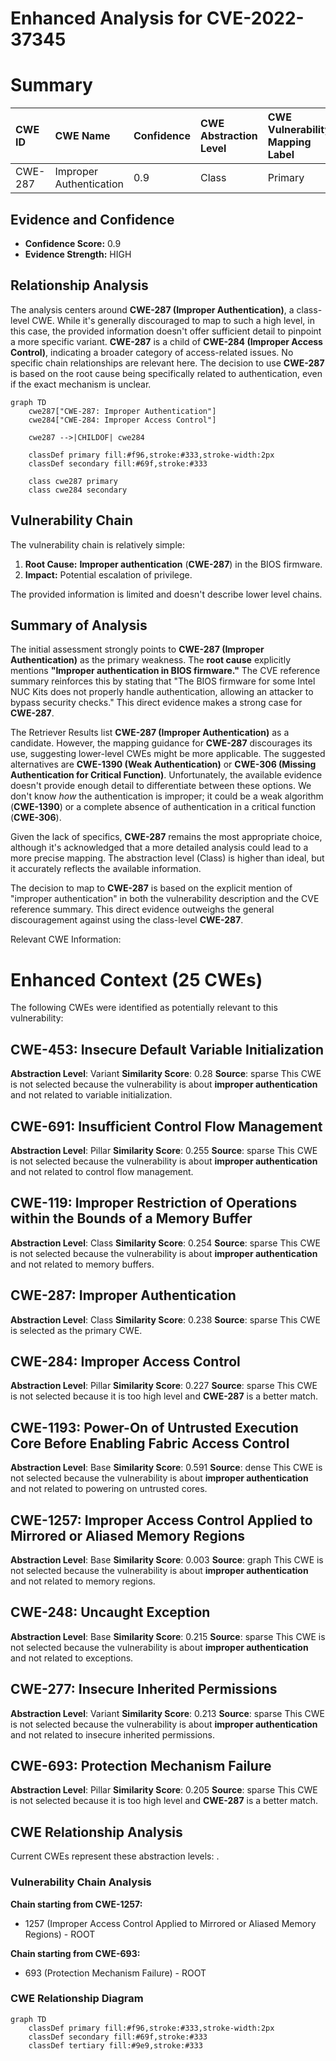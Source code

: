 # Enhanced Analysis for CVE-2022-37345

# Summary
| CWE ID  | CWE Name                                                                   | Confidence | CWE Abstraction Level | CWE Vulnerability Mapping Label | CWE-Vulnerability Mapping Notes |
| :-------- | :------------------------------------------------------------------------- | :--------- | :---------------------- | :------------------------------ | :------------------------------ |
| CWE-287   | Improper Authentication                                                      | 0.9        | Class                   | Primary                         | Discouraged                   |

## Evidence and Confidence

*   **Confidence Score:** 0.9
*   **Evidence Strength:** HIGH

## Relationship Analysis
The analysis centers around **CWE-287 (Improper Authentication)**, a class-level CWE. While it's generally discouraged to map to such a high level, in this case, the provided information doesn't offer sufficient detail to pinpoint a more specific variant. **CWE-287** is a child of **CWE-284 (Improper Access Control)**, indicating a broader category of access-related issues. No specific chain relationships are relevant here. The decision to use **CWE-287** is based on the root cause being specifically related to authentication, even if the exact mechanism is unclear.

```mermaid
graph TD
    cwe287["CWE-287: Improper Authentication"]
    cwe284["CWE-284: Improper Access Control"]
    
    cwe287 -->|CHILDOF| cwe284
    
    classDef primary fill:#f96,stroke:#333,stroke-width:2px
    classDef secondary fill:#69f,stroke:#333
    
    class cwe287 primary
    class cwe284 secondary
```

## Vulnerability Chain
The vulnerability chain is relatively simple:
1.  **Root Cause:** **Improper authentication** (**CWE-287**) in the BIOS firmware.
2.  **Impact:** Potential escalation of privilege.

The provided information is limited and doesn't describe lower level chains.

## Summary of Analysis
The initial assessment strongly points to **CWE-287 (Improper Authentication)** as the primary weakness. The **root cause** explicitly mentions **"Improper authentication in BIOS firmware."** The CVE reference summary reinforces this by stating that "The BIOS firmware for some Intel NUC Kits does not properly handle authentication, allowing an attacker to bypass security checks." This direct evidence makes a strong case for **CWE-287**.

The Retriever Results list **CWE-287 (Improper Authentication)** as a candidate. However, the mapping guidance for **CWE-287** discourages its use, suggesting lower-level CWEs might be more applicable. The suggested alternatives are **CWE-1390 (Weak Authentication)** or **CWE-306 (Missing Authentication for Critical Function)**. Unfortunately, the available evidence doesn't provide enough detail to differentiate between these options. We don't know *how* the authentication is improper; it could be a weak algorithm (**CWE-1390**) or a complete absence of authentication in a critical function (**CWE-306**).

Given the lack of specifics, **CWE-287** remains the most appropriate choice, although it's acknowledged that a more detailed analysis could lead to a more precise mapping. The abstraction level (Class) is higher than ideal, but it accurately reflects the available information.

The decision to map to **CWE-287** is based on the explicit mention of "improper authentication" in both the vulnerability description and the CVE reference summary. This direct evidence outweighs the general discouragement against using the class-level **CWE-287**.

Relevant CWE Information:

# Enhanced Context (25 CWEs)
The following CWEs were identified as potentially relevant to this vulnerability:

## CWE-453: Insecure Default Variable Initialization
**Abstraction Level**: Variant
**Similarity Score**: 0.28
**Source**: sparse
This CWE is not selected because the vulnerability is about **improper authentication** and not related to variable initialization.

## CWE-691: Insufficient Control Flow Management
**Abstraction Level**: Pillar
**Similarity Score**: 0.255
**Source**: sparse
This CWE is not selected because the vulnerability is about **improper authentication** and not related to control flow management.

## CWE-119: Improper Restriction of Operations within the Bounds of a Memory Buffer
**Abstraction Level**: Class
**Similarity Score**: 0.254
**Source**: sparse
This CWE is not selected because the vulnerability is about **improper authentication** and not related to memory buffers.

## CWE-287: Improper Authentication
**Abstraction Level**: Class
**Similarity Score**: 0.238
**Source**: sparse
This CWE is selected as the primary CWE.

## CWE-284: Improper Access Control
**Abstraction Level**: Pillar
**Similarity Score**: 0.227
**Source**: sparse
This CWE is not selected because it is too high level and **CWE-287** is a better match.

## CWE-1193: Power-On of Untrusted Execution Core Before Enabling Fabric Access Control
**Abstraction Level**: Base
**Similarity Score**: 0.591
**Source**: dense
This CWE is not selected because the vulnerability is about **improper authentication** and not related to powering on untrusted cores.

## CWE-1257: Improper Access Control Applied to Mirrored or Aliased Memory Regions
**Abstraction Level**: Base
**Similarity Score**: 0.003
**Source**: graph
This CWE is not selected because the vulnerability is about **improper authentication** and not related to memory regions.

## CWE-248: Uncaught Exception
**Abstraction Level**: Base
**Similarity Score**: 0.215
**Source**: sparse
This CWE is not selected because the vulnerability is about **improper authentication** and not related to exceptions.

## CWE-277: Insecure Inherited Permissions
**Abstraction Level**: Variant
**Similarity Score**: 0.213
**Source**: sparse
This CWE is not selected because the vulnerability is about **improper authentication** and not related to insecure inherited permissions.

## CWE-693: Protection Mechanism Failure
**Abstraction Level**: Pillar
**Similarity Score**: 0.205
**Source**: sparse
This CWE is not selected because it is too high level and **CWE-287** is a better match.


## CWE Relationship Analysis

Current CWEs represent these abstraction levels: .


### Vulnerability Chain Analysis

**Chain starting from CWE-1257:**
- 1257 (Improper Access Control Applied to Mirrored or Aliased Memory Regions) - ROOT


**Chain starting from CWE-693:**
- 693 (Protection Mechanism Failure) - ROOT



### CWE Relationship Diagram

```mermaid
graph TD
    classDef primary fill:#f96,stroke:#333,stroke-width:2px
    classDef secondary fill:#69f,stroke:#333
    classDef tertiary fill:#9e9,stroke:#333
```
